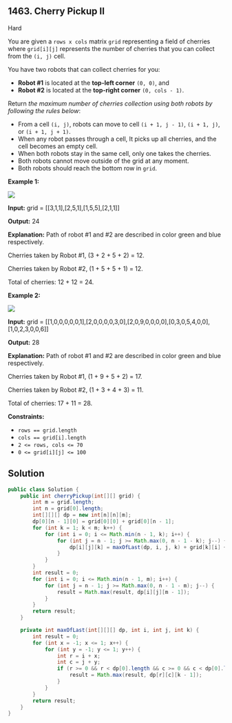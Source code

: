 ## 1463\. Cherry Pickup II

Hard

You are given a `rows x cols` matrix `grid` representing a field of cherries where `grid[i][j]` represents the number of cherries that you can collect from the `(i, j)` cell.

You have two robots that can collect cherries for you:

*   **Robot #1** is located at the **top-left corner** `(0, 0)`, and
*   **Robot #2** is located at the **top-right corner** `(0, cols - 1)`.

Return _the maximum number of cherries collection using both robots by following the rules below_:

*   From a cell `(i, j)`, robots can move to cell `(i + 1, j - 1)`, `(i + 1, j)`, or `(i + 1, j + 1)`.
*   When any robot passes through a cell, It picks up all cherries, and the cell becomes an empty cell.
*   When both robots stay in the same cell, only one takes the cherries.
*   Both robots cannot move outside of the grid at any moment.
*   Both robots should reach the bottom row in `grid`.

**Example 1:**

![](https://assets.leetcode.com/uploads/2020/04/29/sample_1_1802.png)

**Input:** grid = \[\[3,1,1],[2,5,1],[1,5,5],[2,1,1]]

**Output:** 24

**Explanation:** Path of robot #1 and #2 are described in color green and blue respectively.

Cherries taken by Robot #1, (3 + 2 + 5 + 2) = 12.

Cherries taken by Robot #2, (1 + 5 + 5 + 1) = 12. 

Total of cherries: 12 + 12 = 24.

**Example 2:**

![](https://assets.leetcode.com/uploads/2020/04/23/sample_2_1802.png)

**Input:** grid = \[\[1,0,0,0,0,0,1],[2,0,0,0,0,3,0],[2,0,9,0,0,0,0],[0,3,0,5,4,0,0],[1,0,2,3,0,0,6]]

**Output:** 28

**Explanation:** Path of robot #1 and #2 are described in color green and blue respectively.

Cherries taken by Robot #1, (1 + 9 + 5 + 2) = 17.

Cherries taken by Robot #2, (1 + 3 + 4 + 3) = 11. 

Total of cherries: 17 + 11 = 28.

**Constraints:**

*   `rows == grid.length`
*   `cols == grid[i].length`
*   `2 <= rows, cols <= 70`
*   `0 <= grid[i][j] <= 100`

## Solution

```java
public class Solution {
    public int cherryPickup(int[][] grid) {
        int m = grid.length;
        int n = grid[0].length;
        int[][][] dp = new int[n][n][m];
        dp[0][n - 1][0] = grid[0][0] + grid[0][n - 1];
        for (int k = 1; k < m; k++) {
            for (int i = 0; i <= Math.min(n - 1, k); i++) {
                for (int j = n - 1; j >= Math.max(0, n - 1 - k); j--) {
                    dp[i][j][k] = maxOfLast(dp, i, j, k) + grid[k][i] + ((i == j) ? 0 : grid[k][j]);
                }
            }
        }
        int result = 0;
        for (int i = 0; i <= Math.min(n - 1, m); i++) {
            for (int j = n - 1; j >= Math.max(0, n - 1 - m); j--) {
                result = Math.max(result, dp[i][j][m - 1]);
            }
        }
        return result;
    }

    private int maxOfLast(int[][][] dp, int i, int j, int k) {
        int result = 0;
        for (int x = -1; x <= 1; x++) {
            for (int y = -1; y <= 1; y++) {
                int r = i + x;
                int c = j + y;
                if (r >= 0 && r < dp[0].length && c >= 0 && c < dp[0].length) {
                    result = Math.max(result, dp[r][c][k - 1]);
                }
            }
        }
        return result;
    }
}
```